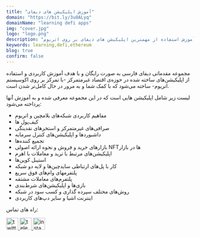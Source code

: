 ```yaml
---
title: "آموزش اپلیکیشن های دیفای"
domain: "https://bit.ly/3u8ALyq"
domainName: "learning defi apps"
img: "cover.jpg"
logo: "logo.png"
description: "شناخت و آموزش استفاده از مهمترین اپلیکیشن های دیفای بر روی اتریوم"
keywords: learning,defi,ethereum
blog: true
confirm: false
---
```


مجموعه مقدماتی دیفای فارسی به صورت رایگان و با هدف آموزش کاربردی و استفاده از اپلیکیشن‌های ساخته شده در حوزه‌ی اقتصاد غیرمتمرکز -با تمرکز بر روی اکوسیستم اتریوم- ساخته می‌شود که با کمک شما و به مرور در حال کامل‌تر شدن است.

لیست زیر شامل اپلیکیشن هایی است که در این مجموعه معرفی شده و به آموزش آنها پرداخته می‌شود:

- مفاهیم کاربردی شبکه‌های بلامچین و اتریوم
- کیف‌پول ها
- صرافی‌های غیرمتمرکز و استخر‌های نقدینگی
- داشبوردها و اپلیکیشن‌های کنترل سرمایه
- تجمیع کننده‌ها
- بازارهای خرید و فروش و نحوه ارائه اصولی NFTها در بازار
- اپلیکیشن‌های مرتبط با ترید و معاملات با اهرم
- استیبل کوین‌ها
- کار با پل‌های ارتباطی سایدچین‌ها و لایه دو شبکه
- پلتفرمهای وام‌های فوق سریع
- پلتفرم‌های معاملات مشتقه
- بازی‌ها و اپلیکیشن‌های شرط‌بندی
- روش‌های محتلف سپرده گذاری و کسب سود در شبکه
- اینترنت اشیا و سایر دپ‌های کاربردی

<section id="project-contact-sectiton">
<p id="project-contacts-title">
راه های تماس:
</p>
<p id="project-socialnetworks">
    <a target="_blank"  href="https://twitter.com/defimancer">
    <img loading="lazy" alt="twitter icon" width="32" height="32" class="project-socialnetwork-icon" src="https://cdn.exclaimer.com/Handbook%20Images/twitter-icon_32x32.png"/>
    </a>
    <a target="_blank"  href="https://t.me/defi_farsi​">
    <img loading="lazy" alt="telegram icon" width="32" height="32" class="project-socialnetwork-icon" src="https://icons.iconarchive.com/icons/papirus-team/papirus-apps/32/telegram-icon.png"/>
    </a>
    <a target="_blank"  href="https://www.instagram.com/defi_farsi">
    <img loading="lazy" alt="instagram icon" width="32" height="32" class="project-socialnetwork-icon" src="https://icons.iconarchive.com/icons/uiconstock/socialmedia/32/Instagram-icon.png"/>
    </a>
</p>
</sectiton>
